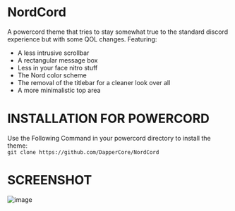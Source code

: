 # NordCord
A powercord theme that tries to stay somewhat true to the standard discord experience but with some QOL changes.
Featuring:
* A less intrusive scrollbar
* A rectangular message box
* Less in your face nitro stuff
* The Nord color scheme
* The removal of the titlebar for a cleaner look over all
* A more minimalistic top area
# INSTALLATION FOR POWERCORD
Use the Following Command in your powercord directory to install the theme: <br>
`git clone https://github.com/DapperCore/NordCord`

# SCREENSHOT
![image](https://user-images.githubusercontent.com/55637354/123010828-58499980-d38d-11eb-8511-90a71ba8c298.png)
